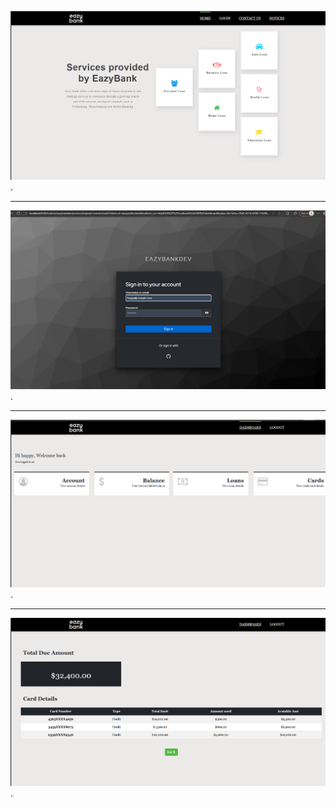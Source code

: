 ![image alt](https://github.com/yuosef33/EazyBank/blob/master/PNG/1.png?raw=true).

-----------------------------------------------------------------------------------

![image alt](https://github.com/yuosef33/EazyBank/blob/master/PNG/4.png?raw=true).

-----------------------------------------------------------------------------------

![image alt](https://github.com/yuosef33/EazyBank/blob/master/PNG/6.png?raw=true).

-----------------------------------------------------------------------------------

![image alt](https://github.com/yuosef33/EazyBank/blob/master/PNG/2.png?raw=true).

